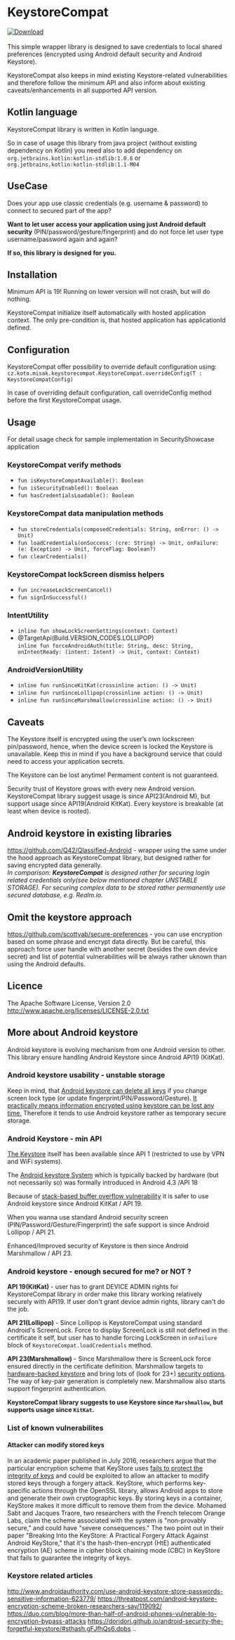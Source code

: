 # KeystoreCompat #
[ ![Download](https://api.bintray.com/packages/kotomisak/cz.koto.misak/android-keystore-compat/images/download.svg) ](https://bintray.com/kotomisak/cz.koto.misak/android-keystore-compat/_latestVersion)
<br/><br/>
This simple wrapper library is designed to save credentials
to local shared preferences (encrypted using Android default security and Android Keystore).

KeystoreCompat also keeps in mind existing Keystore-related vulnerabilities
and therefore follow the minimum API and also inform about existing caveats/enhancements in all supported API version.

## Kotlin language ##
KeystoreCompat library is written in Kotlin language.

So in case of usage this library from java project (without existing dependency on Kotlin) you need also
to add dependency on `org.jetbrains.kotlin:kotlin-stdlib:1.0.6` or `org.jetbrains.kotlin:kotlin-stdlib:1.1-M04`

## UseCase ##

Does your app use classic credentials (e.g. username & password) to connect to secured part of the app?

**Want to let user access your application using just Android default security**
(PIN/password/gesture/fingerprint) and do not force let user type username/password again and again?

**If so, this library is designed for you.**

## Installation ##
Minimum API is 19!
Running on lower version will not crash, but will do nothing.

KeystoreCompat initialize itself automatically with hosted application context.
The only pre-condition is, that hosted application has applicationId defined.

## Configuration ##

KeystoreCompat offer possibility to override default configuration using:
`cz.koto.misak.keystorecompat.KeystoreCompat.overrideConfig(T : KeystoreCompatConfig)`

In case of overriding default configuration, call overrideConfig method before the first KeystoreCompat usage.

## Usage ##
For detail usage check for sample implementation in SecurityShowcase application

### KeystoreCompat verify methods ###
- `fun isKeystoreCompatAvailable(): Boolean`
- `fun isSecurityEnabled(): Boolean`
- `fun hasCredentialsLoadable(): Boolean`

### KeystoreCompat data manipulation methods ###
- `fun storeCredentials(composedCredentials: String, onError: () -> Unit)`
- `fun loadCredentials(onSuccess: (cre: String) -> Unit, onFailure: (e: Exception) -> Unit, forceFlag: Boolean?)`
- `fun clearCredentials()`

### KeystoreCompat lockScreen dismiss helpers ###
- `fun increaseLockScreenCancel()`
- `fun signInSuccessful() `

### IntentUtility ###
- `inline fun showLockScreenSettings(context: Context)`
- @TargetApi(Build.VERSION_CODES.LOLLIPOP) <br/>
`inline fun forceAndroidAuth(title: String, desc: String, onIntentReady: (intent: Intent) -> Unit, context: Context)`

### AndroidVersionUtility ###
- `inline fun runSinceKitKat(crossinline action: () -> Unit)`
- `inline fun runSinceLollipop(crossinline action: () -> Unit)`
- `inline fun runSinceMarshmallow(crossinline action: () -> Unit)`

## Caveats ##

The Keystore itself is encrypted using the user’s own lockscreen pin/password,
hence, when the device screen is locked the Keystore is unavailable.
Keep this in mind if you have a background service that could need to access your application secrets.

The Keystore can be lost anytime! Permament content is not guaranteed.

Security trust of Keystore grows with every new Android version.
KeystoreCompat library suggest usage is since API23(Android M), but support usage since API19(Android KitKat).
Every keystore is breakable (at least when device is rooted).

## Android keystore in existing libraries ##
https://github.com/Q42/Qlassified-Android - wrapper using the same under the hood approach as KeystoreCompat library,
but designed rather for saving encrypted data generally.<br/>
_In comparison:_ **_KeystoreCompat_** _is designed rather for securing login related credentials only(see below mentioned chapter UNSTABLE STORAGE).
For securing complex data to be stored rather permanently use secured database, e.g. Realm.io._

## Omit the keystore approach ##
https://github.com/scottyab/secure-preferences - you can use encryption based on some phrase and encrypt data directly.
But be careful, this approach force user handle with another secret (besides the own device secret) and list of
potential vulnerabilities will be always rather uknown than using the Android defaults.

## Licence ##
The Apache Software License, Version 2.0
http://www.apache.org/licenses/LICENSE-2.0.txt

## More about Android keystore ##

Android keystore is evolving mechanism from one Android version to other.
This library ensure handling Android Keystore since Android API19 (KitKat).




### Android keystore usability - unstable storage ###
Keep in mind, that [Android keystore can delete all keys](https://code.google.com/p/android/issues/detail?id=61989)
if you change screen lock type (or update fingerprint/PIN/Password/Gesture).
[It practically means information encrypted using keystore can be lost any time.](https://doridori.github.io/android-security-the-forgetful-keystore/#sthash.gFJfhQs6.dpbs)
Therefore it tends to use Android keystore rather as temporary secure storage.



### Android Keystore - min API ###
[The Keystore](https://developer.android.com/reference/java/security/KeyStore.html) itself has been available since API 1 (restricted to use by VPN and WiFi systems).

The [Android keystore System](https://developer.android.com/training/articles/keystore.html) which is typically
backed by hardware (but not necessarily so) was formally introduced in Android 4.3 /API 18

Because of [stack-based buffer overflow vulnerability](https://threatpost.com/patched-code-execution-bug-affects-most-android-users/106880/)
it is safer to use Android keystore since Android KitKat / API 19.

When you wanna use standard Android security screen (PIN/Password/Gesture/Fingerprint) the safe support is since Android Lollipop / API 21.

Enhanced/Improved security of Keystore is then since Android Marshmallow / API 23.

### Android keystore - enough secured for me? or NOT ? ###

**API 19(KitKat)** - user has to grant DEVICE ADMIN rights for KeystoreCompat library in order make this library working relatively securely with API19.
If user don't grant device admin rights, library can't do the job.

**API 21(Lollipop)** - Since Lollipop is KeystoreCompat using standard Android's ScreenLock.
Force to display ScreenLock is still not defined in the certificate it self,
but user has to handle forcing LockScreen in `onFailure` block of `KeystoreCompat.loadCredentials` method.

**API 23(Marshmallow)** - Since Marshmallow there is ScreenLock force ensured directly in the certificate definition.
Marshmallow targets to [hardware-backed keystore](https://source.android.com/security/keystore/) and bring lots of (look for 23+)
[security options](https://developer.android.com/training/articles/keystore.html).
The way of key-pair generation is completely new. Marshmallow also starts support fingerprint authentication.

**KeystoreCompat library suggests to use Keystore since `Marshmallow`, but supports usage since `KitKat`.**

### List of known vulnerabilites ###

#### Attacker can modify stored keys  ####

In an academic paper published in July 2016, researchers argue that the particular encryption scheme that KeyStore uses
[fails to protect the integrity of keys](https://threatpost.com/android-keystore-encryption-scheme-broken-researchers-say/119092/)
and could be exploited to allow an attacker to modify stored keys through a forgery attack.
KeyStore, which performs key-specific actions through the OpenSSL library,
allows Android apps to store and generate their own cryptographic keys.
By storing keys in a container, KeyStore makes it more difficult to remove them from the device.
Mohamed Sabt and Jacques Traore, two researchers with the French telecom Orange Labs,
claim the scheme associated with the system is "non-provably secure," and could have "severe consequences."
The two point out in their paper "Breaking Into the KeyStore: A Practical Forgery Attack Against Android KeyStore,"
that it's the hash-then-encrypt (HtE) authenticated encryption (AE) scheme in cipher block chaining mode (CBC)
in KeyStore that fails to guarantee the integrity of keys.


### Keystore related articles ###
http://www.androidauthority.com/use-android-keystore-store-passwords-sensitive-information-623779/
https://threatpost.com/android-keystore-encryption-scheme-broken-researchers-say/119092/
https://duo.com/blog/more-than-half-of-android-phones-vulnerable-to-encryption-bypass-attacks
https://doridori.github.io/android-security-the-forgetful-keystore/#sthash.gFJfhQs6.dpbs
..


